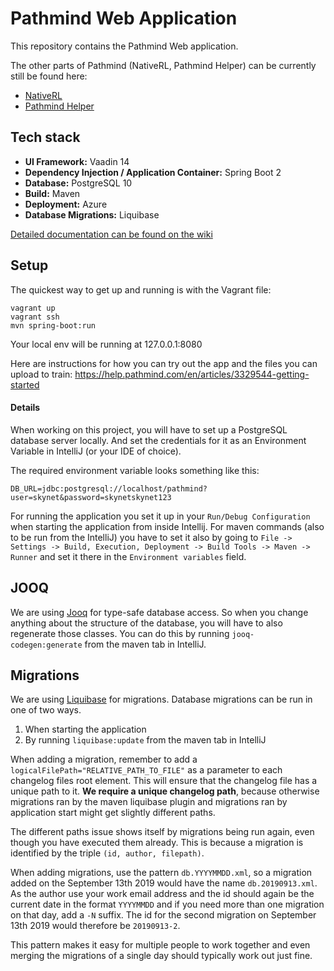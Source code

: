 # Pathmind Web Application

This repository contains the Pathmind Web application.

The other parts of Pathmind (NativeRL, Pathmind Helper) can be currently still be found here:

- [NativeRL](https://github.com/SkymindIO/skil-somatic-cloud/tree/master/nativerl)
- [Pathmind Helper](https://github.com/SkymindIO/skil-somatic-cloud/tree/master/PathmindPolicyHelper)

## Tech stack

- **UI Framework:** Vaadin 14
- **Dependency Injection / Application Container:** Spring Boot 2
- **Database:** PostgreSQL 10
- **Build:** Maven
- **Deployment:** Azure
- **Database Migrations:** Liquibase

[Detailed documentation can be found on the wiki](https://github.com/SkymindIO/pathmind-webapp/wiki)

## Setup

The quickest way to get up and running is with the Vagrant file:

```
vagrant up
vagrant ssh
mvn spring-boot:run
```

Your local env will be running at 127.0.0.1:8080

Here are instructions for how you can try out the app and the files you can upload to train:
https://help.pathmind.com/en/articles/3329544-getting-started

#### Details

When working on this project, you will have to set up a PostgreSQL database server locally. And set the credentials for
it as an Environment Variable in IntelliJ (or your IDE of choice).

The required environment variable looks something like this:

```
DB_URL=jdbc:postgresql://localhost/pathmind?user=skynet&password=skynetskynet123
```

For running the application you set it up in your `Run/Debug Configuration` when starting the application from inside
Intellij. For maven commands (also to be run from the IntelliJ) you have to set it also by going to
`File -> Settings -> Build, Execution, Deployment -> Build Tools -> Maven -> Runner` and set it there in the
`Environment variables` field.

## JOOQ

We are using [Jooq](https://www.jooq.org/doc/3.11/manual/) for type-safe database access. So when you change anything
about the structure of the database, you will have to also regenerate those classes. You can do this by running
`jooq-codegen:generate` from the maven tab in IntelliJ.

## Migrations

We are using [Liquibase](https://www.liquibase.org/documentation/xml_format.html) for migrations. Database migrations
can be run in one of two ways.

1. When starting the application
2. By running `liquibase:update` from the maven tab in IntelliJ

When adding a migration, remember to add a `logicalFilePath="RELATIVE_PATH_TO_FILE"` as a parameter to each changelog
files root element. This will ensure that the changelog file has a unique path to it. **We require a unique changelog
path**, because otherwise migrations ran by the maven liquibase plugin and migrations ran by application start might
get slightly different paths.

The different paths issue shows itself by migrations being run again, even though you have executed them already. This
is because a migration is identified by the triple `(id, author, filepath)`.

When adding migrations, use the pattern `db.YYYYMMDD.xml`, so a migration added on the September 13th 2019 would have
the name `db.20190913.xml`. As the author use your work email address and the id should again be the current date in the
format `YYYYMMDD` and if you need more than one migration on that day, add a `-N` suffix. The id for the second
migration on September 13th 2019 would therefore be `20190913-2`.

This pattern makes it easy for multiple people to work together and even merging the migrations of a single day should
typically work out just fine.
